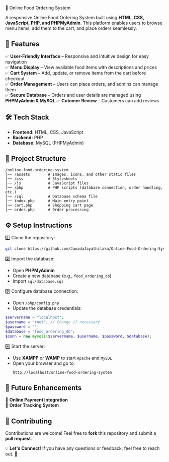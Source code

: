 🍔 Online Food Ordering System  

A responsive Online Food Ordering System built using **HTML, CSS, JavaScript, PHP, and PHPMyAdmin**. This platform enables users to browse menu items, add them to the cart, and place orders seamlessly.  

## 🚀 Features  

✅ **User-Friendly Interface** – Responsive and intuitive design for easy navigation  
✅ **Menu Display** – View available food items with descriptions and prices  
✅ **Cart System** – Add, update, or remove items from the cart before checkout  
✅ **Order Management** – Users can place orders, and admins can manage them  
✅ **Secure Database** – Orders and user details are managed using **PHPMyAdmin & MySQL** 
✅ **Cutomer Review** – Customers can add reviews


## 🛠️ Tech Stack  

- **Frontend:** HTML, CSS, JavaScript  
- **Backend:** PHP  
- **Database:** MySQL (PHPMyAdmin)  

## 📂 Project Structure  

```
/online-food-ordering-system  
│── /assets        # Images, icons, and other static files  
│── /css           # Stylesheets  
│── /js            # JavaScript files  
│── /php           # PHP scripts (database connection, order handling, etc.)  
│── /sql           # Database schema file  
│── index.php      # Main entry point  
│── cart.php       # Shopping cart page  
│── order.php      # Order processing  

```

## ⚙️ Setup Instructions  

1️⃣ Clone the repository:  
```sh
git clone https://github.com/JanadaJayathilaka/Online-Food-Ordering-System
```  

2️⃣ Import the database:  
- Open **PHPMyAdmin**  
- Create a new database (e.g., `food_ordering_db`)  
- Import `sql/database.sql`  

3️⃣ Configure database connection:  
- Open `/php/config.php`  
- Update the database credentials:  
```php
$servername = "localhost";
$username = "root"; // Change if necessary
$password = "";
$database = "food_ordering_db";
$conn = new mysqli($servername, $username, $password, $database);
```  

4️⃣ Start the server:  
- Use **XAMPP** or **WAMP** to start `Apache` and `MySQL`  
- Open your browser and go to:  
  ```
  http://localhost/online-food-ordering-system
  ```

## 🎯 Future Enhancements  

🔹 **Online Payment Integration**  
🔹 **Order Tracking System**  



## 📌 Contributing  

Contributions are welcome! Feel free to **fork** this repository and submit a **pull request**.  





💡 **Let's Connect!** If you have any questions or feedback, feel free to reach out. 🚀  
```
